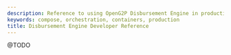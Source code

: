 ```yaml
---
description: Reference to using OpenG2P Disbursement Engine in production
keywords: compose, orchestration, containers, production
title: Disbursement Engine Developer Reference
---
```


@TODO
